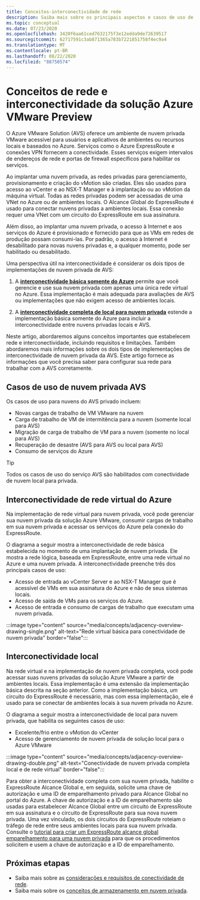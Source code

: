```yaml
---
title: Conceitos-interconectividade de rede
description: Saiba mais sobre os principais aspectos e casos de uso de rede e interconectividade na solução do Azure VMware.
ms.topic: conceptual
ms.date: 07/23/2020
ms.openlocfilehash: 3420f6aa61ced7632175f3e12edda9de72639517
ms.sourcegitcommit: 62717591c3ab871365a783b7221851758f4ec9a4
ms.translationtype: MT
ms.contentlocale: pt-BR
ms.lasthandoff: 08/22/2020
ms.locfileid: "88750574"
---
```

# <a name="azure-vmware-solution-preview-networking-and-interconnectivity-concepts"></a>Conceitos de rede e interconectividade da solução Azure VMware Preview

O Azure VMware Solution (AVS) oferece um ambiente de nuvem privada VMware acessível para usuários e aplicativos de ambientes ou recursos locais e baseados no Azure. Serviços como o Azure ExpressRoute e conexões VPN fornecem a conectividade. Esses serviços exigem intervalos de endereços de rede e portas de firewall específicos para habilitar os serviços.  

Ao implantar uma nuvem privada, as redes privadas para gerenciamento, provisionamento e criação do vMotion são criadas. Eles são usados para acesso ao vCenter e ao NSX-T Manager e à implantação ou ao vMotion da máquina virtual. Todas as redes privadas podem ser acessadas de uma VNet no Azure ou de ambientes locais. O Alcance Global do ExpressRoute é usado para conectar nuvens privadas a ambientes locais. Essa conexão requer uma VNet com um circuito do ExpressRoute em sua assinatura.

Além disso, ao implantar uma nuvem privada, o acesso à Internet e aos serviços do Azure é provisionado e fornecido para que as VMs em redes de produção possam consumi-las.  Por padrão, o acesso à Internet é desabilitado para novas nuvens privadas e, a qualquer momento, pode ser habilitado ou desabilitado.

Uma perspectiva útil na interconectividade é considerar os dois tipos de implementações de nuvem privada de AVS:

1. A [**interconectividade básica somente do Azure**](#azure-virtual-network-interconnectivity) permite que você gerencie e use sua nuvem privada com apenas uma única rede virtual no Azure. Essa implementação é mais adequada para avaliações de AVS ou implementações que não exigem acesso de ambientes locais.

1. A [**interconectividade completa de local para nuvem privada**](#on-premises-interconnectivity) estende a implementação básica somente do Azure para incluir a interconectividade entre nuvens privadas locais e AVS.
 
Neste artigo, abordaremos alguns conceitos importantes que estabelecem rede e interconectividade, incluindo requisitos e limitações. Também abordaremos mais informações sobre os dois tipos de implementações de interconectividade de nuvem privada da AVS. Este artigo fornece as informações que você precisa saber para configurar sua rede para trabalhar com a AVS corretamente.

## <a name="avs-private-cloud-use-cases"></a>Casos de uso de nuvem privada AVS

Os casos de uso para nuvens do AVS privado incluem:
- Novas cargas de trabalho de VM VMware na nuvem
- Carga de trabalho de VM de intermitência para a nuvem (somente local para AVS)
- Migração de carga de trabalho de VM para a nuvem (somente no local para AVS)
- Recuperação de desastre (AVS para AVS ou local para AVS)
- Consumo de serviços do Azure

> [!TIP]
> Todos os casos de uso do serviço AVS são habilitados com conectividade de nuvem local para privada.

## <a name="azure-virtual-network-interconnectivity"></a>Interconectividade de rede virtual do Azure

Na implementação de rede virtual para nuvem privada, você pode gerenciar sua nuvem privada da solução Azure VMware, consumir cargas de trabalho em sua nuvem privada e acessar os serviços do Azure pela conexão do ExpressRoute. 

O diagrama a seguir mostra a interconectividade de rede básica estabelecida no momento de uma implantação de nuvem privada. Ele mostra a rede lógica, baseada em ExpressRoute, entre uma rede virtual no Azure e uma nuvem privada. A interconectividade preenche três dos principais casos de uso:
* Acesso de entrada ao vCenter Server e ao NSX-T Manager que é acessível de VMs em sua assinatura do Azure e não de seus sistemas locais. 
* Acesso de saída de VMs para os serviços do Azure. 
* Acesso de entrada e consumo de cargas de trabalho que executam uma nuvem privada.

:::image type="content" source="media/concepts/adjacency-overview-drawing-single.png" alt-text="Rede virtual básica para conectividade de nuvem privada" border="false":::

## <a name="on-premises-interconnectivity"></a>Interconectividade local

Na rede virtual e na implementação de nuvem privada completa, você pode acessar suas nuvens privadas da solução Azure VMware a partir de ambientes locais. Essa implementação é uma extensão da implementação básica descrita na seção anterior. Como a implementação básica, um circuito do ExpressRoute é necessário, mas com essa implementação, ele é usado para se conectar de ambientes locais à sua nuvem privada no Azure. 

O diagrama a seguir mostra a interconectividade de local para nuvem privada, que habilita os seguintes casos de uso:
* Excelente/frio entre o vMotion do vCenter
* Acesso de gerenciamento de nuvem privada de solução local para o Azure VMware

:::image type="content" source="media/concepts/adjacency-overview-drawing-double.png" alt-text="Conectividade de nuvem privada completa local e de rede virtual" border="false":::

Para obter a interconectividade completa com sua nuvem privada, habilite o ExpressRoute Alcance Global e, em seguida, solicite uma chave de autorização e uma ID de emparelhamento privado para Alcance Global no portal do Azure. A chave de autorização e a ID de emparelhamento são usadas para estabelecer Alcance Global entre um circuito de ExpressRoute em sua assinatura e o circuito de ExpressRoute para sua nova nuvem privada. Uma vez vinculado, os dois circuitos do ExpressRoute roteiam o tráfego de rede entre seus ambientes locais para sua nuvem privada.  Consulte o [tutorial para criar um ExpressRoute alcance global emparelhamento para uma nuvem privada](tutorial-expressroute-global-reach-private-cloud.md) para que os procedimentos solicitem e usem a chave de autorização e a ID de emparelhamento.

## <a name="next-steps"></a>Próximas etapas 

- Saiba mais sobre as [considerações e requisitos de conectividade de rede](tutorial-network-checklist.md). 
- Saiba mais sobre os [conceitos de armazenamento em nuvem privada](concepts-storage.md).


<!-- LINKS - external -->
[enable Global Reach]: ../expressroute/expressroute-howto-set-global-reach.md

<!-- LINKS - internal -->

